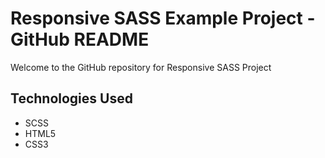 <h1> Responsive SASS Example Project - GitHub README</h1>
<p>Welcome to the GitHub repository for Responsive SASS Project</p>
<h2>Technologies Used</h2>
<ul>
    <li>SCSS</li>
    <li>HTML5</li>
    <li>CSS3</li>
</ul>
<img src="responsive.gif" alt="">